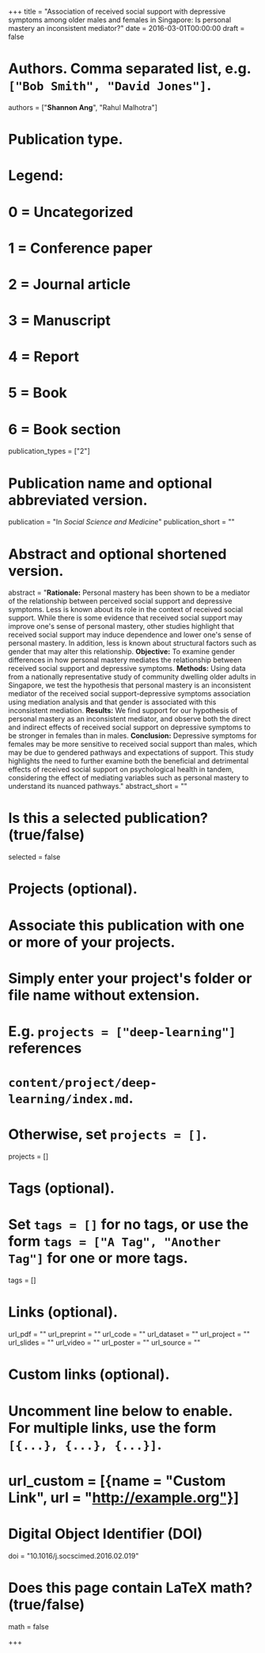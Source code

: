 +++
title = "Association of received social support with depressive symptoms among older males and females in Singapore: Is personal mastery an inconsistent mediator?"
date = 2016-03-01T00:00:00
draft = false

# Authors. Comma separated list, e.g. `["Bob Smith", "David Jones"]`.
authors = ["**Shannon Ang**", "Rahul Malhotra"]

# Publication type.
# Legend:
# 0 = Uncategorized
# 1 = Conference paper
# 2 = Journal article
# 3 = Manuscript
# 4 = Report
# 5 = Book
# 6 = Book section
publication_types = ["2"]

# Publication name and optional abbreviated version.
publication = "In *Social Science and Medicine*"
publication_short = ""

# Abstract and optional shortened version.
abstract = "**Rationale:** Personal mastery has been shown to be a mediator of the relationship between perceived social support and depressive symptoms. Less is known about its role in the context of received social support. While there is some evidence that received social support may improve one's sense of personal mastery, other studies highlight that received social support may induce dependence and lower one's sense of personal mastery. In addition, less is known about structural factors such as gender that may alter this relationship. **Objective:** To examine gender differences in how personal mastery mediates the relationship between received social support and depressive symptoms. **Methods:** Using data from a nationally representative study of community dwelling older adults in Singapore, we test the hypothesis that personal mastery is an inconsistent mediator of the received social support-depressive symptoms association using mediation analysis and that gender is associated with this inconsistent mediation. **Results:** We find support for our hypothesis of personal mastery as an inconsistent mediator, and observe both the direct and indirect effects of received social support on depressive symptoms to be stronger in females than in males. **Conclusion:** Depressive symptoms for females may be more sensitive to received social support than males, which may be due to gendered pathways and expectations of support. This study highlights the need to further examine both the beneficial and detrimental effects of received social support on psychological health in tandem, considering the effect of mediating variables such as personal mastery to understand its nuanced pathways."
abstract_short = ""

# Is this a selected publication? (true/false)
selected = false

# Projects (optional).
#   Associate this publication with one or more of your projects.
#   Simply enter your project's folder or file name without extension.
#   E.g. `projects = ["deep-learning"]` references 
#   `content/project/deep-learning/index.md`.
#   Otherwise, set `projects = []`.
projects = []

# Tags (optional).
#   Set `tags = []` for no tags, or use the form `tags = ["A Tag", "Another Tag"]` for one or more tags.
tags = []

# Links (optional).
url_pdf = ""
url_preprint = ""
url_code = ""
url_dataset = ""
url_project = ""
url_slides = ""
url_video = ""
url_poster = ""
url_source = ""

# Custom links (optional).
#   Uncomment line below to enable. For multiple links, use the form `[{...}, {...}, {...}]`.
# url_custom = [{name = "Custom Link", url = "http://example.org"}]

# Digital Object Identifier (DOI)
doi = "10.1016/j.socscimed.2016.02.019"

# Does this page contain LaTeX math? (true/false)
math = false

+++
